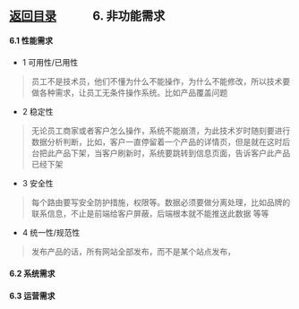 
## [返回目录](../readme.md)   &nbsp; &nbsp; &nbsp; &nbsp; &nbsp; &nbsp; 6. 非功能需求

#### 6.1 性能需求

- 1 可用性/已用性
> 员工不是技术员，他们不懂为什么不能操作，为什么不能修改，所以技术要做各种需求，让员工无条件操作系统。比如产品覆盖问题
- 2 稳定性
> 无论员工商家或者客户怎么操作，系统不能崩溃，为此技术岁时随刻要进行数据分析判断，比如，客户一直停留着一个产品的详情页，但是就在这时后台把此产品下架，当客户刷新时，系统要跳转到信息页面，告诉客户此产品已经下架
- 3 安全性
> 每个路由要写安全防护措施，权限等。数据必须要做分离处理，比如品牌的联系信息，不止是前端给客户屏蔽，后端根本就不能推送此数据 等等
- 4 统一性/规范性
> 发布产品的话，所有网站全部发布，而不是某个站点发布，

#### 6.2 系统需求
#### 6.3 运营需求
